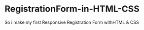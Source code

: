 # RegistrationForm-in-HTML-CSS
So i make my first Responsive  Registration Form  withHTML &amp; CSS
